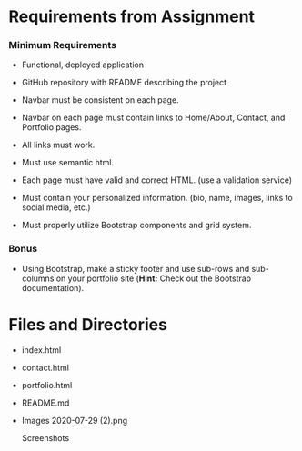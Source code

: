 # Requirements from Assignment

### Minimum Requirements

-   Functional, deployed application
    
-   GitHub repository with README describing the project
    
-   Navbar must be consistent on each page.
    
-   Navbar on each page must contain links to Home/About, Contact, and Portfolio pages.
    
-   All links must work.
    
-   Must use semantic html.
    
-   Each page must have valid and correct HTML. (use a validation service)
    
-   Must contain your personalized information. (bio, name, images, links to social media, etc.)
    
-   Must properly utilize Bootstrap components and grid system.
    

### Bonus

-   Using Bootstrap, make a sticky footer and use sub-rows and sub-columns on your portfolio site (**Hint:**  Check out the Bootstrap documentation).

# Files and Directories

- index.html
- contact.html
- portfolio.html
- README.md

-  Images
	2020-07-29 (2).png

    Screenshots
    